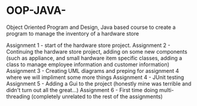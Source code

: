 # OOP-JAVA-
Object Oriented Program and Design, Java based course to create a program to manage the inventory of a hardware store

Assignment 1 - start of the hardware store project.
Assignment 2 - Continuing the hardware store project, adding on some new components (such as appliance, and small hardware item specific classes, adding a class to manage employee information and customer information)
Assignment 3 - Creating UML diagrams and preping for assignment 4 where we will impliment some more things
Assignment 4 - JUnit testing
Assignment 5 - Adding a Gui to the project (honestly mine was terrible and didn't turn out all the great...)
Assignment 6 - First time doing multi-threading (completely unrelated to the rest of the assignments)
